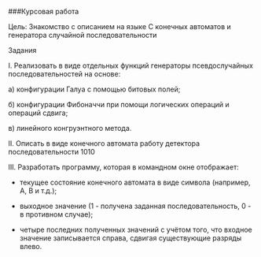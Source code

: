 ###Курсовая работа

Цель: Знакомство с описанием на языке С конечных автоматов и генератора случайной последовательности

Задания

I. Реализовать в виде отдельных функций генераторы псевдослучайных последовательностей на основе:

а) конфигурации Галуа с помощью битовых полей;

б) конфигурации Фибоначчи при помощи логических операций и операций сдвига;

в) линейного конгруэнтного метода.

II. Описать в виде конечного автомата работу детектора последовательности 1010

III. Разработать программу, которая в командном окне отображает:

- текущее состояние конечного автомата в виде символа (например, А, В и т.д.);

- выходное значение (1 - получена заданная последовательность, 0 - в противном случае);

- четыре последних полученных значений с учётом того, что входное значение записывается справа, сдвигая существующие разряды влево.

